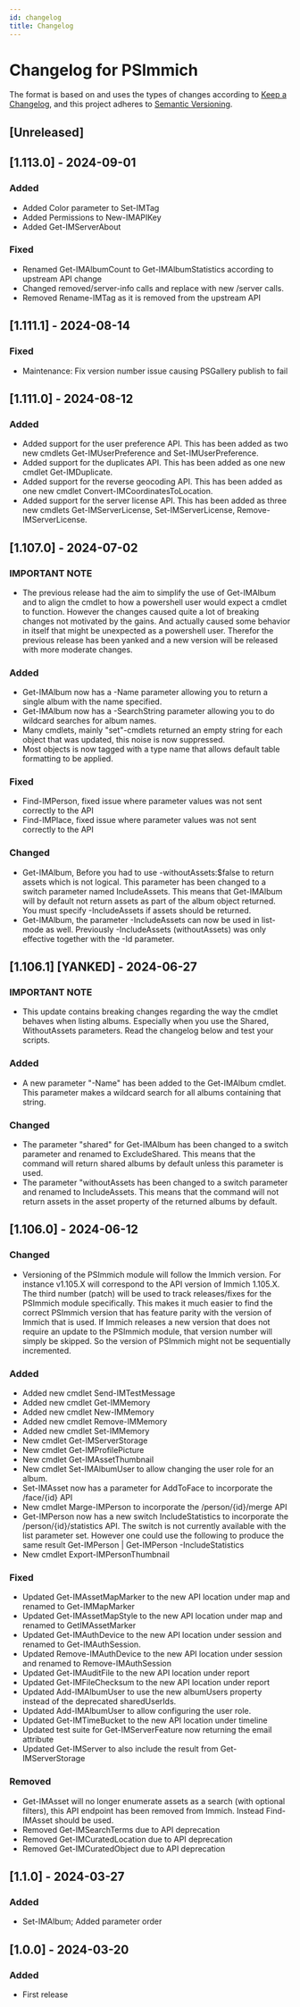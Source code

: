```yaml
---
id: changelog
title: Changelog
---
```

# Changelog for PSImmich

The format is based on and uses the types of changes according to [Keep a Changelog](https://keepachangelog.com/en/1.0.0/),
and this project adheres to [Semantic Versioning](https://semver.org/spec/v2.0.0.html).

## [Unreleased]

## [1.113.0] - 2024-09-01

### Added

- Added Color parameter to Set-IMTag
- Added Permissions to New-IMAPIKey
- Added Get-IMServerAbout

### Fixed

- Renamed Get-IMAlbumCount to Get-IMAlbumStatistics according to upstream API change
- Changed removed/server-info calls and replace with new /server calls.
- Removed Rename-IMTag as it is removed from the upstream API

## [1.111.1] - 2024-08-14

### Fixed

- Maintenance: Fix version number issue causing PSGallery publish to fail

## [1.111.0] - 2024-08-12

### Added

- Added support for the user preference API. This has been added as two new cmdlets Get-IMUserPreference and Set-IMUserPreference.
- Added support for the duplicates API. This has been added as one new cmdlet Get-IMDuplicate.
- Added support for the reverse geocoding API. This has been added as one new cmdlet Convert-IMCoordinatesToLocation.
- Added support for the server license API. This has been added as three new cmdlets Get-IMServerLicense, Set-IMServerLicense, Remove-IMServerLicense.

## [1.107.0] - 2024-07-02

### IMPORTANT NOTE

- The previous release had the aim to simplify the use of Get-IMAlbum and to align the cmdlet to how a powershell user would expect a cmdlet to function. However the changes caused quite a lot of breaking changes not motivated by the gains. And actually caused some behavior in itself that might be unexpected as a powershell user. Therefor the previous release has been yanked and a new version will be released with more moderate changes.

### Added

- Get-IMAlbum now has a -Name parameter allowing you to return a single album with the name specified.
- Get-IMAlbum now has a -SearchString parameter allowing you to do wildcard searches for album names.
- Many cmdlets, mainly "set"-cmdlets returned an empty string for each object that was updated, this noise is now suppressed.
- Most objects is now tagged with a type name that allows default table formatting to be applied.

### Fixed

- Find-IMPerson, fixed issue where parameter values was not sent correctly to the API
- Find-IMPlace, fixed issue where parameter values was not sent correctly to the API

### Changed

- Get-IMAlbum, Before you had to use -withoutAssets:$false to return assets which is not logical. This parameter has been changed to a switch parameter named IncludeAssets. This means that Get-IMAlbum will by default not return assets as part of the album object returned. You must specify -IncludeAssets if assets should be returned.
- Get-IMAlbum, the parameter -IncludeAssets can now be used in list-mode as well. Previously -IncludeAssets (withoutAssets) was only effective together with the -Id parameter.

## [1.106.1] [YANKED] - 2024-06-27

### IMPORTANT NOTE

- This update contains breaking changes regarding the way the cmdlet behaves when listing albums. Especially when you use the Shared, WithoutAssets parameters. Read the changelog below and test your scripts.

### Added

- A new parameter "-Name" has been added to the Get-IMAlbum cmdlet. This parameter makes a wildcard search for all albums containing that string.

### Changed

- The parameter "shared" for Get-IMAlbum has been changed to a switch parameter and renamed to ExcludeShared. This means that the command will return shared albums by default unless this parameter is used.
- The parameter "withoutAssets has been changed to a switch parameter and renamed to IncludeAssets. This means that the command will not return assets in the asset property of the returned albums by default.

## [1.106.0] - 2024-06-12

### Changed

- Versioning of the PSImmich module will follow the Immich version. For instance v1.105.X will correspond to the API version of Immich 1.105.X. The third number (patch) will be used to track releases/fixes for the PSImmich module specifically. This makes it much easier to find the correct PSImmich version that has feature parity with the version of Immich that is used. If Immich releases a new version that does not require an update to the PSImmich module, that version number will simply be skipped. So the version of PSImmich might not be sequentially incremented.

### Added

- Added new cmdlet Send-IMTestMessage
- Added new cmdlet Get-IMMemory
- Added new cmdlet New-IMMemory
- Added new cmdlet Remove-IMMemory
- Added new cmdlet Set-IMMemory
- New cmdlet Get-IMServerStorage
- New cmdlet Get-IMProfilePicture
- New cmdlet Get-IMAssetThumbnail
- New cmdlet Set-IMAlbumUser to allow changing the user role for an album.
- Set-IMAsset now has a parameter for AddToFace to incorporate the /face/\{id\} API
- New cmdlet Marge-IMPerson to incorporate the /person/\{id\}/merge API
- Get-IMPerson now has a new switch IncludeStatistics to incorporate the /person/\{id\}/statistics API. The switch is not currently available with the list parameter set. However one could use the following to produce the same result Get-IMPerson | Get-IMPerson -IncludeStatistics
- New cmdlet Export-IMPersonThumbnail

### Fixed

- Updated Get-IMAssetMapMarker to the new API location under map and renamed to Get-IMMapMarker
- Updated Get-IMAssetMapStyle to the new API location under map and renamed to GetIMAssetMarker
- Updated Get-IMAuthDevice to the new API location under session and renamed to Get-IMAuthSession.
- Updated Remove-IMAuthDevice to the new API location under session and renamed to Remove-IMAuthSession
- Updated Get-IMAuditFile to the new API location under report
- Updated Get-IMFileChecksum to the new API location under report
- Updated Add-IMAlbumUser to use the new albumUsers property instead of the deprecated sharedUserIds.
- Updated Add-IMAlbumUser to allow configuring the user role.
- Updated Get-IMTimeBucket to the new API location under timeline
- Updated test suite for Get-IMServerFeature now returning the email attribute
- Updated Get-IMServer to also include the result from Get-IMServerStorage

### Removed

- Get-IMAsset will no longer enumerate assets as a search (with optional filters), this API endpoint has been removed from Immich. Instead Find-IMAsset should be used.
- Removed Get-IMSearchTerms due to API deprecation
- Removed Get-IMCuratedLocation due to API deprecation
- Removed Get-IMCuratedObject due to API deprecation

## [1.1.0] - 2024-03-27

### Added

- Set-IMAlbum; Added parameter order

## [1.0.0] - 2024-03-20

### Added

- First release


